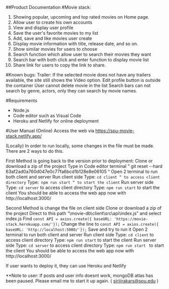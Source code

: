 ##Product Documentation
#Movie stack: 
1. Showing popular, upcoming and top rated movies on Home page. 
2. Allow user to create his own accounts
3. View and display user profile
4. Save the user's favorite movies to my list
5. Add, save and like movies user create
6. Display movie information with title, release date, and so on. 
7. Show similar movies for users to choose
8. Search function which allow user to search their movies they want
9. Search bar with both click and enter function to display movie list
10.  Share link for users to copy the link to share.



#Known bugs: 
Trailer: If the selected movie does not have any trailers available, the site still shows the Video option.
Edit profile button is outside the container
User cannot delete movie in the list
Search bars can not search by genre, actors, only they can search by movie names. 



#Requirements
- Node.js
- Code editor such as Visual Code
- Heroku and Netlify for online deployment

#User Manual
(Online)
Access the web via https://spu-movie-stack.netlify.app/

(Locally)
In order to run locally, some changes in the file must be made. There are 2 ways to do this.

First Method is going back to the version prior to deployment: 
Clone or download a zip of the project 
Type in Code editor terminal ” git reset --hard 63af2ad0a760d047e0c77fa6bcd1b128e8e06105 “
Open 2 terminal to run both client and server
Run client side
Type: ```cd client “ to access client directory```
Type:``` npm run start “ to start the client```
Run server side
Type: ```cd server``` to access client directory
Type: ```npm run start``` to start the client
You should be able to access the web app now with http://localhost:3000/

Second Method is change the file on client side
Clone or download a zip of the project 
Direct to this path “\movie-db\client\src\api\index.js” and select index.js
Find ```const API = axios.create({ baseURL: 'https://movie-stack.herokuapp.com/'});```
Change the line to ```const API = axios.create({ baseURL: 'http://localhost:5000/'});```
Save and try to run it
Open 2 terminal to run both client and server
Run client side
Type: ```cd client``` to access client directory
Type: ```npm run start``` to start the client
Run server side
Type: ```cd server``` to access client directory
Type: ```npm run start ``` to start the client
You should be able to access the web app now with http://localhost:3000/

If user wants to deploy it, they can use Heroku and Netlify

**Note to user: If posts and user info doesnt work, mongoDB atlas has been paused. Please email me to start it up again. ( sirijirakars@spu.edu )
